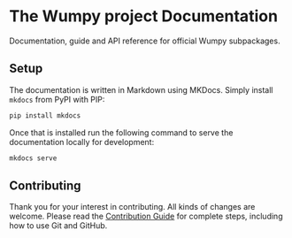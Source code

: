 # The Wumpy project Documentation

Documentation, guide and API reference for official Wumpy subpackages.

## Setup

The documentation is written in Markdown using MKDocs. Simply install `mkdocs`
from PyPI with PIP:

```bash
pip install mkdocs
```

Once that is installed run the following command to serve the documentation
locally for development:

```bash
mkdocs serve
```

## Contributing

Thank you for your interest in contributing. All kinds of changes are welcome.
Please read the [Contribution Guide](./CONTRIBUTING.md) for complete steps,
including how to use Git and GitHub.
